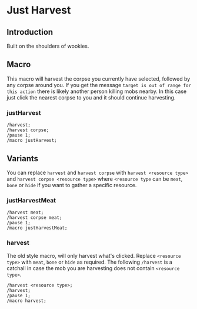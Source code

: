 # Just Harvest

## Introduction
Built on the shoulders of wookies. 

## Macro
This macro will harvest the corpse you currently have selected, followed by any corpse around you. If you get the message `target is out of range for this action` there is likely another person killing mobs nearby. In this case just click the nearest corpse to you and it should continue harvesting.

### justHarvest
```
/harvest;
/harvest corpse;
/pause 1;
/macro justHarvest;
```

## Variants

You can replace `harvest` and `harvest corpse` with `harvest <resource type>` and `harvest corpse <resource type>` where `<resource type` can be `meat`, `bone` or `hide` if you want to gather a specific resource.

### justHarvestMeat
```
/harvest meat;
/harvest corpse meat;
/pause 1;
/macro justHarvestMeat;
```

### harvest

The old style macro, will only harvest what's clicked. Replace `<resource type>` with `meat`, `bone` or `hide` as required. The following `/harvest` is a catchall in case the mob you are harvesting does not contain `<resource type>`.

```
/harvest <resource type>;
/harvest;
/pause 1;
/macro harvest;
```
